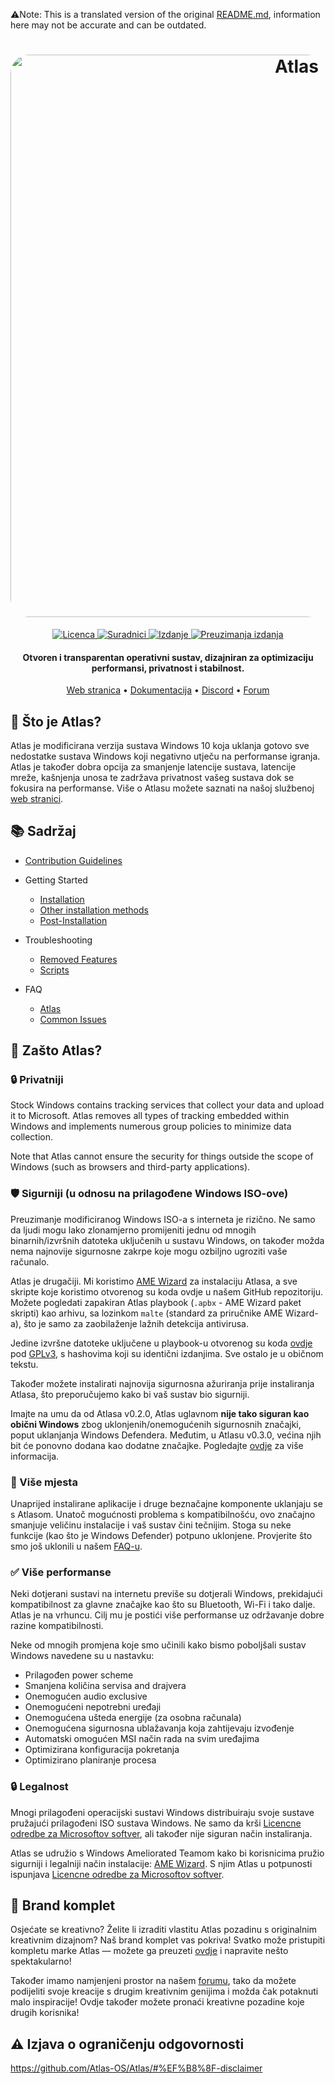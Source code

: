 ⚠️Note: This is a translated version of the original [README.md](https://github.com/Atlas-OS/Atlas/blob/main/README.md), information here may not be accurate and can be outdated.
<h1 align="center">
  <a href="http://atlasos.net"><img src="https://gcore.jsdelivr.net/gh/Atlas-OS/Atlas@main/img/banner.png" alt="Atlas" width="900" style="border-radius: 30px"></a>
</h1>
  <p align="center">
    <a href="https://github.com/Atlas-OS/Atlas/blob/main/LICENSE">
      <img alt="Licenca" src="https://img.shields.io/github/license/atlas-os/atlas?style=for-the-badge&logo=github&color=1A91FF"/>
    </a>
    <a href="https://github.com/Atlas-OS/Atlas/graphs/contributors">
      <img alt="Suradnici" src="https://img.shields.io/github/contributors/atlas-os/atlas?style=for-the-badge&color=1A91FF" />
    </a>
    <a href="https://github.com/Atlas-OS/Atlas/releases/latest">
      <img alt="Izdanje" src="https://img.shields.io/github/release/atlas-os/atlas?style=for-the-badge&color=1A91FF" />
    </a>
    <a href="https://github.com/Atlas-OS/Atlas/releases">
      <img alt="Preuzimanja izdanja" src="https://img.shields.io/github/downloads/Atlas-OS/Atlas/total?style=for-the-badge&logo=github&color=1A91FF" />
    </a>
  </p>
<h4 align="center">Otvoren i transparentan operativni sustav, dizajniran za optimizaciju performansi, privatnost i stabilnost.</h4>

<p align="center">
  <a href="https://atlasos.net">Web stranica</a>
  •
  <a href="https://docs.atlasos.net">Dokumentacija</a>
  •
  <a href="https://discord.atlasos.net" target="_blank">Discord</a>
  •
  <a href="https://forum.atlasos.net">Forum</a>
</p>

## 🤔 **Što je Atlas?**

Atlas je modificirana verzija sustava Windows 10 koja uklanja gotovo sve nedostatke sustava Windows koji negativno utječu na performanse igranja.
Atlas je također dobra opcija za smanjenje latencije sustava, latencije mreže, kašnjenja unosa te zadržava privatnost vašeg sustava dok se fokusira na performanse.
Više o Atlasu možete saznati na našoj službenoj [web stranici](https://atlasos.net).

## 📚 **Sadržaj**

- [Contribution Guidelines](https://docs.atlasos.net/contributions)

- Getting Started
  - [Installation](https://docs.atlasos.net/getting-started/installation)
  - [Other installation methods](https://docs.atlasos.net/getting-started/other-installation-methods/no-usb)
  - [Post-Installation](https://docs.atlasos.net/getting-started/post-installation/drivers)

- Troubleshooting
  - [Removed Features](https://docs.atlasos.net/troubleshooting/removed-features)
  - [Scripts](https://docs.atlasos.net/troubleshooting/scripts)

- FAQ
  - [Atlas](https://atlasos.net/faq)
  - [Common Issues](https://docs.atlasos.net/troubleshooting/common-issues/hyper-v/)

## 👀 **Zašto Atlas?**

### 🔒 Privatniji
Stock Windows contains tracking services that collect your data and upload it to Microsoft.
Atlas removes all types of tracking embedded within Windows and implements numerous group policies to minimize data collection. 

Note that Atlas cannot ensure the security for things outside the scope of Windows (such as browsers and third-party applications).

### 🛡️ Sigurniji (u odnosu na prilagođene Windows ISO-ove)
Preuzimanje modificiranog Windows ISO-a s interneta je rizično. Ne samo da ljudi mogu lako zlonamjerno promijeniti jednu od mnogih binarnih/izvršnih datoteka uključenih u sustavu Windows, on također možda nema najnovije sigurnosne zakrpe koje mogu ozbiljno ugroziti vaše računalo.

Atlas je drugačiji. Mi koristimo [AME Wizard](https://ameliorated.io) za instalaciju Atlasa, a sve skripte koje koristimo otvorenog su koda ovdje u našem GitHub repozitoriju. Možete pogledati zapakiran Atlas playbook (`.apbx` - AME Wizard paket skripti) kao arhivu, sa lozinkom `malte` (standard za priručnike AME Wizard-a), što je samo za zaobilaženje lažnih detekcija antivirusa.

Jedine izvršne datoteke uključene u playbook-u otvorenog su koda [ovdje](https://github.com/Atlas-OS/Atlas-Utilities) pod [GPLv3](https://github.com/Atlas-OS/Atlas-Utilities/blob/main/LICENSE), s hashovima koji su identični izdanjima. Sve ostalo je u običnom tekstu.

Također možete instalirati najnovija sigurnosna ažuriranja prije instaliranja Atlasa, što preporučujemo kako bi vaš sustav bio sigurniji.

Imajte na umu da od Atlasa v0.2.0, Atlas uglavnom **nije tako siguran kao obični Windows** zbog uklonjenih/onemogućenih sigurnosnih značajki, poput uklanjanja Windows Defendera. Međutim, u Atlasu v0.3.0, većina njih bit će ponovno dodana kao dodatne značajke. Pogledajte [ovdje](https://docs.atlasos.net/troubleshooting/removed-features/) za više informacija.

### 🚀 Više mjesta
Unaprijed instalirane aplikacije i druge beznačajne komponente uklanjaju se s Atlasom. Unatoč mogućnosti problema s kompatibilnošću, ovo značajno smanjuje veličinu instalacije i vaš sustav čini tečnijim. Stoga su neke funkcije (kao što je Windows Defender) potpuno uklonjene.
Provjerite što smo još uklonili u našem [FAQ-u](https://docs.atlasos.net/troubleshooting/removed-features).

### ✅ Više performanse
Neki dotjerani sustavi na internetu previše su dotjerali Windows, prekidajući kompatibilnost za glavne značajke kao što su Bluetooth, Wi-Fi i tako dalje.
Atlas je na vrhuncu. Cilj mu je postići više performanse uz održavanje dobre razine kompatibilnosti.

Neke od mnogih promjena koje smo učinili kako bismo poboljšali sustav Windows navedene su u nastavku:
- Prilagođen power scheme
- Smanjena količina servisa and drajvera
- Onemogućen audio exclusive
- Onemogućeni nepotrebni uređaji
- Onemogućena ušteda energije (za osobna računala)
- Onemogućena sigurnosna ublažavanja koja zahtijevaju izvođenje
- Automatski omogućen MSI način rada na svim uređajima
- Optimizirana konfiguracija pokretanja
- Optimizirano planiranje procesa

### 🔒 Legalnost
Mnogi prilagođeni operacijski sustavi Windows distribuiraju svoje sustave pružajući prilagođeni ISO sustava Windows. Ne samo da krši [Licencne odredbe za Microsoftov softver](https://www.microsoft.com/en-us/Useterms/Retail/Windows/10/Useterms_Retail_Windows_10_Croatian.htm), ali također nije siguran način instaliranja.

Atlas se udružio s Windows Ameliorated Teamom kako bi korisnicima pružio sigurniji i legalniji način instalacije: [AME Wizard](https://ameliorated.io). S njim Atlas u potpunosti ispunjava [Licencne odredbe za Microsoftov softver](https://www.microsoft.com/en-us/Useterms/Retail/Windows/10/Useterms_Retail_Windows_10_Croatian.htm).

## 🎨 Brand komplet
Osjećate se kreativno? Želite li izraditi vlastitu Atlas pozadinu s originalnim kreativnim dizajnom? Naš brand komplet vas pokriva!
Svatko može pristupiti kompletu marke Atlas — možete ga preuzeti [ovdje](https://cdn.jsdelivr.net/gh/Atlas-OS/Atlas@main/img/brand-kit.zip) i napravite nešto spektakularno!

Također imamo namjenjeni prostor na našem [forumu](https://forum.atlasos.net/t/art-showcase), tako da možete podijeliti svoje kreacije s drugim kreativnim genijima i možda čak potaknuti malo inspiracije! Ovdje također možete pronaći kreativne pozadine koje drugih korisnika!

## ⚠️ Izjava o ograničenju odgovornosti
https://github.com/Atlas-OS/Atlas/#%EF%B8%8F-disclaimer
